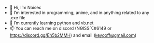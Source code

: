 - 👋 Hi, I’m Noisec
- 👀 I’m interested in programming, anime, and in anything related to any .exe file 
- 🌱 I’m currently learning python and vb.net
- 📫 You can reach me on discord (NΘISS⌥#6149 or https://discord.gg/Eh5b2MMH) and email (keyooff@gmail.com)
